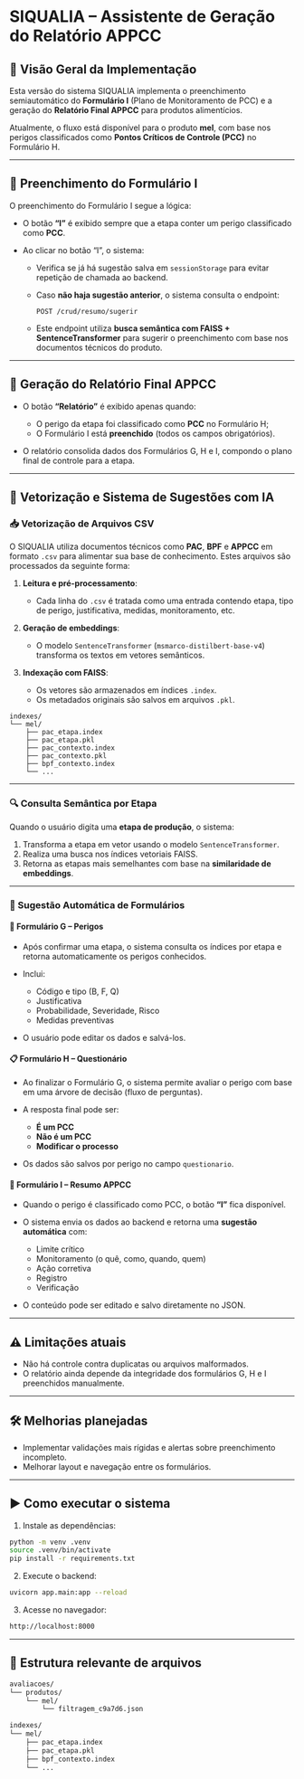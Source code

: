 # SIQUALIA – Assistente de Geração do Relatório APPCC

## 🧩 Visão Geral da Implementação

Esta versão do sistema SIQUALIA implementa o preenchimento semiautomático do **Formulário I** (Plano de Monitoramento de PCC) e a geração do **Relatório Final APPCC** para produtos alimentícios.

Atualmente, o fluxo está disponível para o produto **mel**, com base nos perigos classificados como **Pontos Críticos de Controle (PCC)** no Formulário H.

---

## 🧪 Preenchimento do Formulário I

O preenchimento do Formulário I segue a lógica:

* O botão **“I”** é exibido sempre que a etapa conter um perigo classificado como **PCC**.
* Ao clicar no botão “I”, o sistema:

  * Verifica se já há sugestão salva em `sessionStorage` para evitar repetição de chamada ao backend.
  * Caso **não haja sugestão anterior**, o sistema consulta o endpoint:

    ```
    POST /crud/resumo/sugerir
    ```
  * Este endpoint utiliza **busca semântica com FAISS + SentenceTransformer** para sugerir o preenchimento com base nos documentos técnicos do produto.

---

## 📄 Geração do Relatório Final APPCC

* O botão **“Relatório”** é exibido apenas quando:

  * O perigo da etapa foi classificado como **PCC** no Formulário H;
  * O Formulário I está **preenchido** (todos os campos obrigatórios).
* O relatório consolida dados dos Formulários G, H e I, compondo o plano final de controle para a etapa.

---

## 🧠 Vetorização e Sistema de Sugestões com IA

### 📥 Vetorização de Arquivos CSV

O SIQUALIA utiliza documentos técnicos como **PAC**, **BPF** e **APPCC** em formato `.csv` para alimentar sua base de conhecimento. Estes arquivos são processados da seguinte forma:

1. **Leitura e pré-processamento**:

   * Cada linha do `.csv` é tratada como uma entrada contendo etapa, tipo de perigo, justificativa, medidas, monitoramento, etc.

2. **Geração de embeddings**:
   
   * O modelo `SentenceTransformer` (`msmarco-distilbert-base-v4`) transforma os textos em vetores semânticos.

3. **Indexação com FAISS**:

   * Os vetores são armazenados em índices `.index`.
   * Os metadados originais são salvos em arquivos `.pkl`.

```
indexes/
└── mel/
    ├── pac_etapa.index
    ├── pac_etapa.pkl
    ├── pac_contexto.index
    ├── pac_contexto.pkl
    ├── bpf_contexto.index
    └── ...
```

---

### 🔍 Consulta Semântica por Etapa

Quando o usuário digita uma **etapa de produção**, o sistema:

1. Transforma a etapa em vetor usando o modelo `SentenceTransformer`.
2. Realiza uma busca nos índices vetoriais FAISS.
3. Retorna as etapas mais semelhantes com base na **similaridade de embeddings**.

---

### 🤖 Sugestão Automática de Formulários

#### 🧪 Formulário G – Perigos

* Após confirmar uma etapa, o sistema consulta os índices por etapa e retorna automaticamente os perigos conhecidos.
* Inclui:

  * Código e tipo (B, F, Q)
  * Justificativa
  * Probabilidade, Severidade, Risco
  * Medidas preventivas
* O usuário pode editar os dados e salvá-los.

#### 📋 Formulário H – Questionário

* Ao finalizar o Formulário G, o sistema permite avaliar o perigo com base em uma árvore de decisão (fluxo de perguntas).
* A resposta final pode ser:

  * **É um PCC**
  * **Não é um PCC**
  * **Modificar o processo**
* Os dados são salvos por perigo no campo `questionario`.

#### 📄 Formulário I – Resumo APPCC

* Quando o perigo é classificado como PCC, o botão **“I”** fica disponível.
* O sistema envia os dados ao backend e retorna uma **sugestão automática** com:

  * Limite crítico
  * Monitoramento (o quê, como, quando, quem)
  * Ação corretiva
  * Registro
  * Verificação
* O conteúdo pode ser editado e salvo diretamente no JSON.

---

## ⚠️ Limitações atuais

* Não há controle contra duplicatas ou arquivos malformados.
* O relatório ainda depende da integridade dos formulários G, H e I preenchidos manualmente.

---

## 🛠 Melhorias planejadas

* Implementar validações mais rígidas e alertas sobre preenchimento incompleto.
* Melhorar layout e navegação entre os formulários.

---

## ▶️ Como executar o sistema

1. Instale as dependências:

```bash
python -m venv .venv
source .venv/bin/activate
pip install -r requirements.txt
```

2. Execute o backend:

```bash
uvicorn app.main:app --reload
```

3. Acesse no navegador:

```bash
http://localhost:8000
```

---

## 📂 Estrutura relevante de arquivos

```bash
avaliacoes/
└── produtos/
    └── mel/
        └── filtragem_c9a7d6.json

indexes/
└── mel/
    ├── pac_etapa.index
    ├── pac_etapa.pkl
    ├── bpf_contexto.index
    └── ...
```